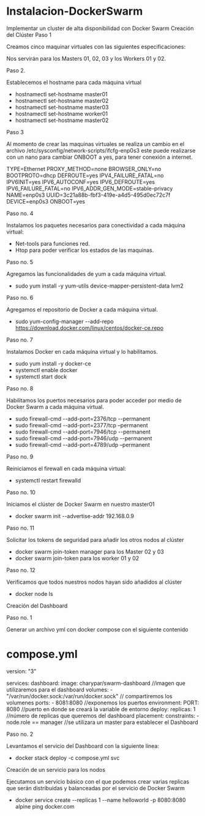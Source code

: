 # Instalacion-DockerSwarm
Implementar un cluster de alta disponibilidad con Docker Swarm
Creación del Clúster 
Paso 1

Creamos cinco maquinar virtuales con las siguientes especificaciones:
 
Nos servirán para los Masters 01, 02, 03 y los Workers 01 y 02.

Paso 2.

Establecemos el hostname para cada máquina virtual
-	hostnamectl set-hostname master01
-	hostnamectl set-hostname master02
-	hostnamectl set-hostname master03
-	hostnamectl set-hostname worker01
-	hostnamectl set-hostname master02

Paso 3

Al momento de crear las maquinas virtuales se realiza un cambio en el archivo /etc/sysconfig/network-scripts/ifcfg-enp0s3 este puede realizarse con un nano para cambiar ONBOOT a yes, para tener conexión a internet.

TYPE=Ethernet
PROXY_METHOD=none
BROWSER_ONLY=no
BOOTPROTO=dhcp
DEFROUTE=yes
IPV4_FAILURE_FATAL=no
IPV6INIT=yes
IPV6_AUTOCONF=yes
IPV6_DEFROUTE=yes
IPV6_FAILURE_FATAL=no
IPV6_ADDR_GEN_MODE=stable-privacy
NAME=enp0s3
UUID=3c21a88b-fbf3-419e-a4d5-495d0ec72c7f
DEVICE=enp0s3
ONBOOT=yes

Paso no. 4

Instalamos los paquetes necesarios para conectividad a cada máquina virtual:
-	Net-tools para funciones red.
-	Htop para poder verificar los estados de las maquinas.

Paso no. 5

Agregamos las funcionalidades de yum a cada máquina virtual.
-	sudo yum install -y yum-utils device-mapper-persistent-data lvm2

Paso no. 6

Agregamos el repositorio de Docker a cada máquina virtual.
-	sudo yum-config-manager --add-repo https://download.docker.com/linux/centos/docker-ce.repo

Paso no. 7

Instalamos Docker en cada máquina virtual y lo habilitamos.
-	sudo yum install -y docker-ce
-	systemctl enable docker
-	systemctl start dock

Paso no. 8

Habilitamos los puertos necesarios para poder acceder por medio de Docker Swarm a cada máquina virtual.
-	sudo firewall-cmd --add-port=2376/tcp --permanent
-	sudo firewall-cmd --add-port=2377/tcp –permanent
-	 sudo firewall-cmd --add-port=7946/tcp --permanent
-	 sudo firewall-cmd --add-port=7946/udp --permanent
-	 sudo firewall-cmd --add-port=4789/udp –permanent

Paso no. 9

Reiniciamos el firewall en cada máquina virtual:
-	systemctl restart firewalld

Paso no. 10

Iniciamos el clúster de Docker Swarm en nuestro master01
-	docker swarm init --advertise-addr 192.168.0.9

Paso no. 11

Solicitar los tokens de seguridad para añadir los otros nodos al clúster
-	docker swarm join-token manager para los Master 02 y 03
-	docker swarm join-token para los worker 01 y 02

Paso no. 12

Verificamos que todos nuestros nodos hayan sido añadidos al clúster
-	docker node ls

Creación del Dashboard

Paso no. 1

Generar un archivo yml con docker compose con el siguiente contenido 
# compose.yml

version: "3"

services:
  dashboard:
    image: charypar/swarm-dashboard //imagen que utilizaremos para el dashboard
    volumes:
    - "/var/run/docker.sock:/var/run/docker.sock" // compartiremos los volumenes
    ports:
    - 8081:8080 //exponemos los puertos
    environment:
      PORT: 8080 //puerto en donde se creará la variable de entorno
    deploy:
      replicas: 1 //número de replicas que queremos del dashboard
      placement:
        constraints:
          - node.role == manager //se utilizara un master para establecer el Dashboard


Paso no. 2

Levantamos el servicio del Dashboard con la siguiente línea:

-	docker stack deploy -c compose.yml svc
 
Creación de un servicio para los nodos

Ejecutamos un servicio básico con el que podemos crear varias replicas que serán distribuidas y balanceadas por el servicio de Docker Swarm

-	docker service create --replicas 1 --name helloworld -p 8080:8080 alpine ping docker.com
 

